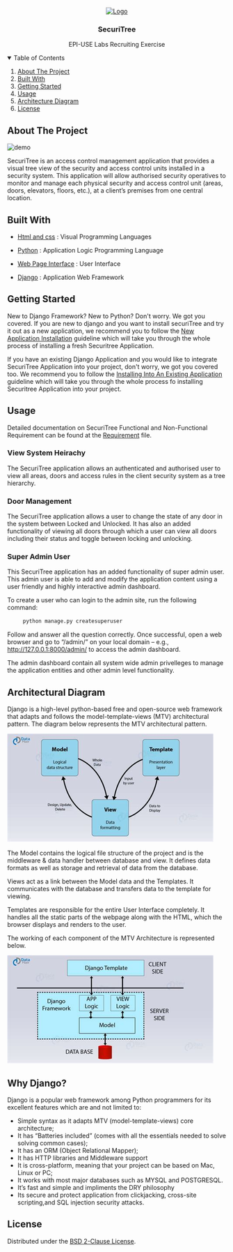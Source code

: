 <!-- PROJECT LOGO -->
<br />
<p align="center">
  <a href="https://www.epiuse.com">
    <img src="https://www.epiuse.com/wp-content/uploads/2018/10/Full-Logo.png" alt="Logo" width="80" height="80">
  </a>

  <h3 align="center">SecuriTree</h3>

  <p align="center">
    EPI-USE Labs Recruiting Exercise
    <br />

<!-- TABLE OF CONTENTS -->
<details open="open">
  <summary>Table of Contents</summary>
  <ol>
    <li><a href="#about-the-project">About The Project</a></li>
    <li><a href="#built-with">Built With</a></li>
    <li><a href="#getting-started">Getting Started</a></li>
    <li><a href="#usage">Usage</a></li>
    <li><a href="#architectural-diagram">Architecture Diagram</a></li>
    <li><a href="#license">License</a></li>
  </ol>
</details>

<!-- ABOUT THE PROJECT -->

## About The Project

<img src="img/demo.jpeg" alt="demo" width="auto" height="auto">

SecuriTree is an access control management application that provides a visual tree view of the security and
access control units installed in a security system. This application will allow authorised security operatives
to monitor and manage each physical security and access control unit (areas, doors, elevators, floors, etc.),
at a client’s premises from one central location.

## Built With

- [Html and css](http://www.w3.org/) : Visual Programming Languages

- [Python](https://www.python.org/) : Application Logic Programming Language

- [Web Page Interface](http://www.w3.org/) : User Interface

- [Django](https://docs.djangoproject.com) : Application Web Framework

## Getting Started

New to Django Framework? New to Python? Don't worry. We got you covered. If you are new to django and you want to install securiTree and try it out as a new application, we recommend you to follow the [New Application Installation](https://github.com/davymaish/django-SecuriTree/blob/master/docs/Requirement.md) guideline which will take you through the whole process of installing a fresh Securitree Application.

If you have an existing Django Application and you would like to integrate SecuriTree Application into your project, don't worry, we got you covered too.  We recommend you to follow the [Installing Into An Existing Application](https://github.com/davymaish/django-SecuriTree/blob/master/docs/existing-application.md) guideline which will take you through the whole process fo installing Securitree Application into your project.

## Usage

Detailed documentation on SecuriTree Functional and Non-Functional Requirement can be found at the [Requirement](https://github.com/davymaish/django-SecuriTree/blob/master/docs/new-application.md) file.

### View System Heirachy

The SecuriTree application allows an authenticated and authorised user to view all areas, doors and access rules in the client security system as a tree hierarchy.

### Door Management

The SecuriTree application allows a user to change the state of any door in the system between Locked and Unlocked. It has also an added functionality of viewing all doors through which a user can view all doors including their status and toggle between locking and unlocking.

### Super Admin User

This SecuriTree application has an added functionality of super admin user. This admin user is able to add and modify the application content using a user friendly and highly interactive admin dashboard.

To create a user who can login to the admin site, run the following command:

   ```sh
        python manage.py createsuperuser
   ```
Follow and answer all the question correctly. Once successful, open a web browser and go to “/admin/” on your local domain – e.g., http://127.0.0.1:8000/admin/ to access the admin dashboard.

The admin dashboard contain all system wide admin privelleges to manage the application entities and other admin level functionality.

## Architectural Diagram

Django is a high-level python-based free and open-source web framework that adapts and follows the model-template-views (MTV) architectural pattern. The diagram below represents the MTV architectural pattern.

<img src="img/model-view-template.jpeg" alt="demo" width="auto" height="auto">

The Model contains the logical file structure of the project and is the middleware & data handler between database and view. It defines data formats as well as storage and retrieval of data from the database.

Views act as a link between the Model data and the Templates. It communicates with the database and transfers data to the template for viewing.

Templates are responsible for the entire User Interface completely. It handles all the static parts of the webpage along with the HTML, which the browser displays and renders to the user.

The working of each component of the MTV Architecture is represented below.

<img src="img/mtv-structure.jpeg" alt="demo" width="auto" height="auto">

## Why Django?

Django is a popular web framework among Python programmers for its excellent features which are and not limited to:

<ul>
    <li>Simple syntax as it adapts MTV (model-template-views) core architecture;</li>
    <li>It has “Batteries included” (comes with all the essentials needed to solve solving common cases);</li>
    <li>It has an ORM (Object Relational Mapper);</li>
    <li>It has HTTP libraries and Middleware support</li>
    <li>It is cross-platform, meaning that your project can be based on Mac, Linux or PC;</li>
    <li>It works with most major databases such as MYSQL and POSTGRESQL.</li>
    <li>It’s fast and simple and impliments the DRY philosophy </li>
    <li>Its secure and protect application from clickjacking, cross-site scripting,and SQL injection security attacks.</li>
</ul>

## License

Distributed under the [BSD 2-Clause License](https://github.com/davymaish/django-SecuriTree/blob/master/LICENSE).
